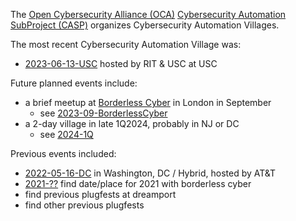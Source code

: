 The [Open Cybersecurity Alliance (OCA)](https://opencybersecurityalliance.org/)
[Cybersecurity Automation SubProject (CASP)](https://opencybersecurityalliance.org/casp/)
organizes Cybersecurity Automation Villages.

The most recent Cybersecurity Automation Village was:
*  [2023-06-13-USC](./2023-06-13-USC/README.md) hosted by RIT & USC at USC

Future planned events include:
* a brief meetup at [Borderless Cyber](https://borderlesscyber2023.oasis-open.org/) in London in September
   - see [2023-09-BorderlessCyber](./2023-09-BorderlessCyber)
* a 2-day village in late 1Q2024, probably in NJ or DC
   - see [2024-1Q](./2024-1Q)

Previous events included:
* [2022-05-16-DC](./2022-05-16-DC/Results) in Washington, DC / Hybrid, hosted by AT&T
* [2021-??](./??) find date/place for 2021 with borderless cyber
* find previous plugfests at dreamport
* find other previous plugfests
